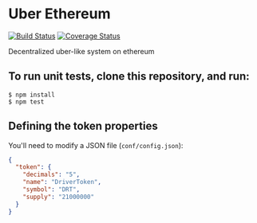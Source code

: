 # Uber Ethereum
[![Build Status](https://travis-ci.org/dulguunbatmunkh/uber-ethereum.svg?branch=master)](https://travis-ci.org/dulguunbatmunkh/uber-ethereum) 
[![Coverage Status](https://coveralls.io/repos/github/dulguunbatmunkh/uber-ethereum/badge.svg?branch=master)](https://coveralls.io/github/dulguunbatmunkh/uber-ethereum?branch=master)  

Decentralized uber-like system on ethereum  

## To run unit tests, clone this repository, and run:
```
$ npm install
$ npm test
```

## Defining the token properties
You'll need to modify a JSON file (`conf/config.json`):
```json
{
  "token": {
    "decimals": "5",
    "name": "DriverToken",
    "symbol": "DRT",
    "supply": "21000000"
  }
}
```

